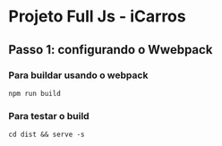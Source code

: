 # Projeto Full Js - iCarros

## Passo 1: configurando o Wwebpack

### Para buildar usando o webpack

`npm run build`

### Para testar o build

`cd dist && serve -s`
